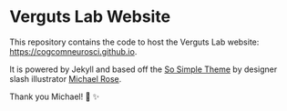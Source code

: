 # Verguts Lab Website

This repository contains the code to host the Verguts Lab website: https://cogcomneurosci.github.io.

It is powered by Jekyll and based off the [So Simple Theme](http://mmistakes.github.io/so-simple-theme) by designer slash illustrator [Michael Rose](http://mademistakes.com).   

Thank you Michael! :tada: :sparkles:
